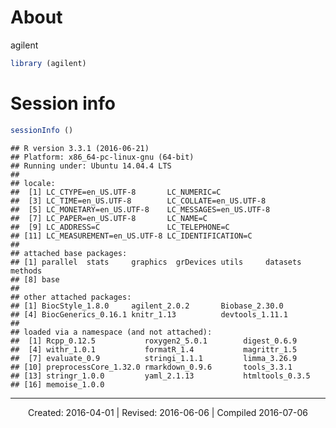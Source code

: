 

About
================================================================================

agilent


```r
library (agilent)
```



Session info
================================================================================


```r
sessionInfo ()
```

```
## R version 3.3.1 (2016-06-21)
## Platform: x86_64-pc-linux-gnu (64-bit)
## Running under: Ubuntu 14.04.4 LTS
## 
## locale:
##  [1] LC_CTYPE=en_US.UTF-8       LC_NUMERIC=C              
##  [3] LC_TIME=en_US.UTF-8        LC_COLLATE=en_US.UTF-8    
##  [5] LC_MONETARY=en_US.UTF-8    LC_MESSAGES=en_US.UTF-8   
##  [7] LC_PAPER=en_US.UTF-8       LC_NAME=C                 
##  [9] LC_ADDRESS=C               LC_TELEPHONE=C            
## [11] LC_MEASUREMENT=en_US.UTF-8 LC_IDENTIFICATION=C       
## 
## attached base packages:
## [1] parallel  stats     graphics  grDevices utils     datasets  methods  
## [8] base     
## 
## other attached packages:
## [1] BiocStyle_1.8.0     agilent_2.0.2       Biobase_2.30.0     
## [4] BiocGenerics_0.16.1 knitr_1.13          devtools_1.11.1    
## 
## loaded via a namespace (and not attached):
##  [1] Rcpp_0.12.5           roxygen2_5.0.1        digest_0.6.9         
##  [4] withr_1.0.1           formatR_1.4           magrittr_1.5         
##  [7] evaluate_0.9          stringi_1.1.1         limma_3.26.9         
## [10] preprocessCore_1.32.0 rmarkdown_0.9.6       tools_3.3.1          
## [13] stringr_1.0.0         yaml_2.1.13           htmltools_0.3.5      
## [16] memoise_1.0.0
```



--------------------------------------------------------------------------------
<center>
Created: 2016-04-01 | Revised: 2016-06-06 | Compiled 2016-07-06
</center>
